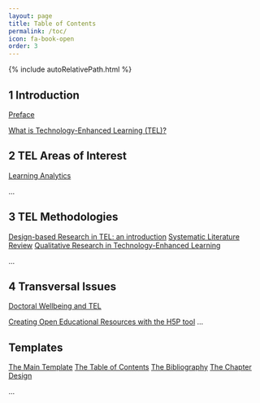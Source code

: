 ```yaml
---
layout: page
title: Table of Contents
permalink: /toc/
icon: fa-book-open
order: 3
---
```


{% include autoRelativePath.html %}

## 1 Introduction

[Preface](/detel-book/chapter/introduction/preface/)

[What is Technology-Enhanced Learning (TEL)?](/detel-book/chapter/introduction/intro-to-TEL/)

## 2 TEL Areas of Interest

[Learning Analytics](/detel-book/chapter/aois/learning-analytics/)

...

## 3 TEL Methodologies

[Design-based Research in TEL&#58; an introduction](/detel-book/chapter/methodologies/design-based-research/)
[Systematic Literature Review](/detel-book/chapter/methodologies/systematic-literature-review/)
[Qualitative Research in Technology-Enhanced Learning](/chapter/methodologies/qualitative-research-in-tel/)

...

## 4 Transversal Issues

[Doctoral Wellbeing and TEL](/detel-book/chapter/transversal/wellbeing/)

[Creating Open Educational Resources with the H5P tool](/detel-book/chapter/transversal/creating-oer-with-the-H5P-tool/)
...

## Templates

[The Main Template](/detel-book/chapter/templates/main-template/)
[The Table of Contents](/detel-book/chapter/templates/main-template/#tableOfContents)
[The Bibliography](/detel-book/chapter/templates/main-template/#bibliography)
[The Chapter Design](/detel-book/chapter/templates/main-template/#chapterDesign)

...

